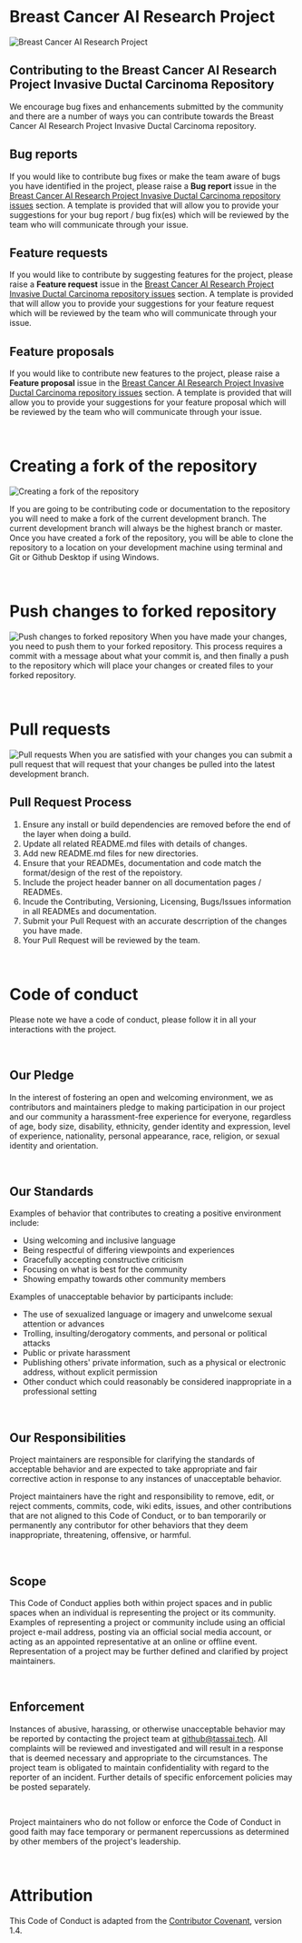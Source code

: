 # Breast Cancer AI Research Project

![Breast Cancer AI Research Project](https://www.BreastCancerAI.com/media/images/repositories/banner.jpg)

## Contributing to the Breast Cancer AI Research Project Invasive Ductal Carcinoma Repository

We encourage bug fixes and enhancements submitted by the community and there are a number of ways you can contribute towards the Breast Cancer AI Research Project Invasive Ductal Carcinoma repository.

## Bug reports

If you would like to contribute bug fixes or make the team aware of bugs you have identified in the project, please raise a **Bug report** issue in the [Breast Cancer AI Research Project Invasive Ductal Carcinoma repository issues](https://github.com/BreastCancerAI/Invasive-Ductal-Carcinoma/issues/new/choose) section. A template is provided that will allow you to provide your suggestions for your bug report / bug fix(es) which will be reviewed by the team who will communicate through your issue.

## Feature requests

If you would like to contribute by suggesting features for the project, please raise a **Feature request** issue in the [Breast Cancer AI Research Project Invasive Ductal Carcinoma repository issues](https://github.com/BreastCancerAI/Invasive-Ductal-Carcinoma/issues/new/choose) section. A template is provided that will allow you to provide your suggestions for your feature request which will be reviewed by the team who will communicate through your issue.

## Feature proposals

If you would like to contribute new features to the project, please raise a **Feature proposal** issue in the [Breast Cancer AI Research Project Invasive Ductal Carcinoma repository issues](https://github.com/BreastCancerAI/Invasive-Ductal-Carcinoma/issues/new/choose) section. A template is provided that will allow you to provide your suggestions for your feature proposal which will be reviewed by the team who will communicate through your issue.

&nbsp;

# Creating a fork of the repository

![Creating a fork of the repository](https://www.breastcancerai.com/media/images/repositories/Contributing-Fork.jpg)

If you are going to be contributing code or documentation to the repository you will need to make a fork of the current development branch. The current development branch will always be the highest branch or master. Once you have created a fork of the repository, you will be able to clone the repository to a location on your development machine using terminal and Git or Github Desktop if using Windows.

&nbsp;

# Push changes to forked repository

![Push changes to forked repository](https://www.BreastCancerAI.com/media/images/repositories/Contributing-Push.jpg)
When you have made your changes, you need to push them to your forked repository. This process requires a commit with a message about what your commit is, and then finally a push to the repository which will place your changes or created files to your forked repository.

&nbsp;

# Pull requests

![Pull requests](https://www.BreastCancerAI.com/media/images/repositories/Contributing-Pull-Requests.jpg)
When you are satisfied with your changes you can submit a pull request that will request that your changes be pulled into the latest development branch.

## Pull Request Process

1. Ensure any install or build dependencies are removed before the end of the layer when doing a build.
2. Update all related README.md files with details of changes.
3. Add new README.md files for new directories.
4. Ensure that your READMEs, documentation and code match the format/design of the rest of the repoistory.
5. Include the project header banner on all documentation pages / READMEs.
6. Incude the Contributing, Versioning, Licensing, Bugs/Issues information in all READMEs and documentation.
7. Submit your Pull Request with an accurate descrription of the changes you have made.
8. Your Pull Request will be reviewed by the team.

&nbsp;

# Code of conduct

Please note we have a code of conduct, please follow it in all your interactions with the project.

&nbsp;

## Our Pledge

In the interest of fostering an open and welcoming environment, we as contributors and maintainers pledge to making participation in our project and our community a harassment-free experience for everyone, regardless of age, body size, disability, ethnicity, gender identity and expression, level of experience, nationality, personal appearance, race, religion, or sexual identity and orientation.

&nbsp;

## Our Standards

Examples of behavior that contributes to creating a positive environment include:

- Using welcoming and inclusive language
- Being respectful of differing viewpoints and experiences
- Gracefully accepting constructive criticism
- Focusing on what is best for the community
- Showing empathy towards other community members

Examples of unacceptable behavior by participants include:

- The use of sexualized language or imagery and unwelcome sexual attention or advances
- Trolling, insulting/derogatory comments, and personal or political attacks
- Public or private harassment
- Publishing others' private information, such as a physical or electronic address, without explicit permission
- Other conduct which could reasonably be considered inappropriate in a professional setting

&nbsp;

## Our Responsibilities

Project maintainers are responsible for clarifying the standards of acceptable behavior and are expected to take appropriate and fair corrective action in response to any instances of unacceptable behavior.

Project maintainers have the right and responsibility to remove, edit, or reject comments, commits, code, wiki edits, issues, and other contributions that are not aligned to this Code of Conduct, or to ban temporarily or
permanently any contributor for other behaviors that they deem inappropriate, threatening, offensive, or harmful.

&nbsp;

## Scope

This Code of Conduct applies both within project spaces and in public spaces when an individual is representing the project or its community. Examples of representing a project or community include using an official project e-mail address, posting via an official social media account, or acting as an appointed representative at an online or offline event. Representation of a project may be further defined and clarified by project maintainers.

&nbsp;

## Enforcement

Instances of abusive, harassing, or otherwise unacceptable behavior may be reported by contacting the project team at github@tassai.tech. All complaints will be reviewed and investigated and will result in a response that is deemed necessary and appropriate to the circumstances. The project team is obligated to maintain confidentiality with regard to the reporter of an incident. Further details of specific enforcement policies may be posted separately.

&nbsp;

Project maintainers who do not follow or enforce the Code of Conduct in good faith may face temporary or permanent repercussions as determined by other members of the project's leadership.

&nbsp;

# Attribution

This Code of Conduct is adapted from the [Contributor Covenant](http://contributor-covenant.org/version/1/4), version 1.4.
